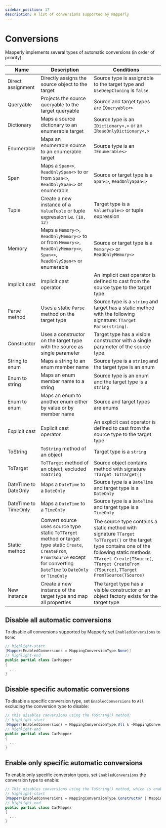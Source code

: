 ```yaml
---
sidebar_position: 17
description: A list of conversions supported by Mapperly
---
```


# Conversions

Mapperly implements several types of automatic conversions (in order of priority):

| Name                 | Description                                                                                                                                                                        | Conditions                                                                                                                                                                                                                              |
| -------------------- | ---------------------------------------------------------------------------------------------------------------------------------------------------------------------------------- | --------------------------------------------------------------------------------------------------------------------------------------------------------------------------------------------------------------------------------------- |
| Direct assignment    | Directly assigns the source object to the target                                                                                                                                   | Source type is assignable to the target type and `UseDeepCloning` is `false`                                                                                                                                                            |
| Queryable            | Projects the source queryable to the target queryable                                                                                                                              | Source and target types are `IQueryable<>`                                                                                                                                                                                              |
| Dictionary           | Maps a source dictionary to an enumerable target                                                                                                                                   | Source type is an `IDictionary<,>` or an `IReadOnlyDictionary<,>`                                                                                                                                                                       |
| Enumerable           | Maps an enumerable source to an enumerable target                                                                                                                                  | Source type is an `IEnumerable<>`                                                                                                                                                                                                       |
| Span                 | Maps a `Span<>`, `ReadOnlySpan<>` to or from `Span<>`, `ReadOnlySpan<>` or enumerable                                                                                              | Source or target type is a `Span<>`, `ReadOnlySpan<>`                                                                                                                                                                                   |
| Tuple                | Create a new instance of a `ValueTuple` or tuple expression i.e. `(10, 12)`                                                                                                        | Target type is a `ValueTuple<>` or tuple expression                                                                                                                                                                                     |
| Memory               | Maps a `Memory<>`, `ReadOnlyMemory<>` to or from `Memory<>`, `ReadOnlyMemory<>`, `Span<>`, `ReadOnlySpan<>` or enumerable                                                          | Source or target type is a `Memory<>` or `ReadOnlyMemory<>`                                                                                                                                                                             |
| Implicit cast        | Implicit cast operator                                                                                                                                                             | An implicit cast operator is defined to cast from the source type to the target type                                                                                                                                                    |
| Parse method         | Uses a static `Parse` method on the target type                                                                                                                                    | Source type is a `string` and target has a static method with the following signature: `TTarget Parse(string)`.                                                                                                                         |
| Constructor          | Uses a constructor on the target type with the source as single parameter                                                                                                          | Target type has a visible constructor with a single parameter of the source type.                                                                                                                                                       |
| String to enum       | Maps a string to an enum member name                                                                                                                                               | Source type is a `string` and the target type is an enum                                                                                                                                                                                |
| Enum to string       | Maps an enum member name to a string                                                                                                                                               | Source type is an enum and the target type is a `string`                                                                                                                                                                                |
| Enum to enum         | Maps an enum to another enum either by value or by member name                                                                                                                     | Source and target types are enums                                                                                                                                                                                                       |
| Explicit cast        | Explicit cast operator                                                                                                                                                             | An explicit cast operator is defined to cast from the source type to the target type                                                                                                                                                    |
| ToString             | `ToString` method of an object                                                                                                                                                     | Target type is a `string`                                                                                                                                                                                                               |
| ToTarget             | `ToTTarget` method of an object, excluded `ToString`                                                                                                                               | Source object contains method with signature `TTarget ToTTarget()`                                                                                                                                                                      |
| DateTime to DateOnly | Maps a `DateTime` to a `DateOnly`                                                                                                                                                  | Source type is a `DateTime` and target type is a `DateOnly`                                                                                                                                                                             |
| DateTime to TimeOnly | Maps a `DateTime` to a `TimeOnly`                                                                                                                                                  | Source type is a `DateTime` and target type is a `TimeOnly`                                                                                                                                                                             |
| Static method        | Convert source uses source type static `ToTTarget` method or target type static `Create`, `CreateFrom`, `FromTSource` except for converting `DateTime` to `DateOnly` or `TimeOnly` | The source type contains a static method with signature `TTarget ToTTarget()` or the target type contains one of the following static methods `TTarget Create(TSource)`, `TTarget CreateFrom (TSource)`, `TTarget FromTSource(TSource)` |
| New instance         | Create a new instance of the target type and map all properties                                                                                                                    | The target type has a visible constructor or an object factory exists for the target type                                                                                                                                               |

## Disable all automatic conversions

To disable all conversions supported by Mapperly set `EnabledConversions` to `None`:

```csharp
// highlight-start
[Mapper(EnabledConversions = MappingConversionType.None)]
// highlight-end
public partial class CarMapper
{
  ...
}
```

## Disable specific automatic conversions

To disable a specific conversion type, set `EnabledConversions` to `All` excluding the conversion type to disable:

```csharp
// this disables conversions using the ToString() method:
// highlight-start
[Mapper(EnabledConversions = MappingConversionType.All & ~MappingConversionType.ToStringMethod)]
// highlight-end
public partial class CarMapper
{
  ...
}
```

## Enable only specific automatic conversions

To enable only specific conversion types, set `EnabledConversions` the conversion type to enable:

```csharp
// This disables conversions using the ToString() method, which is enabled by default:
// highlight-start
[Mapper(EnabledConversions = MappingConversionType.Constructor | MappingConversionType.ExplicitCast)]
// highlight-end
public partial class CarMapper
{
  ...
}
```
